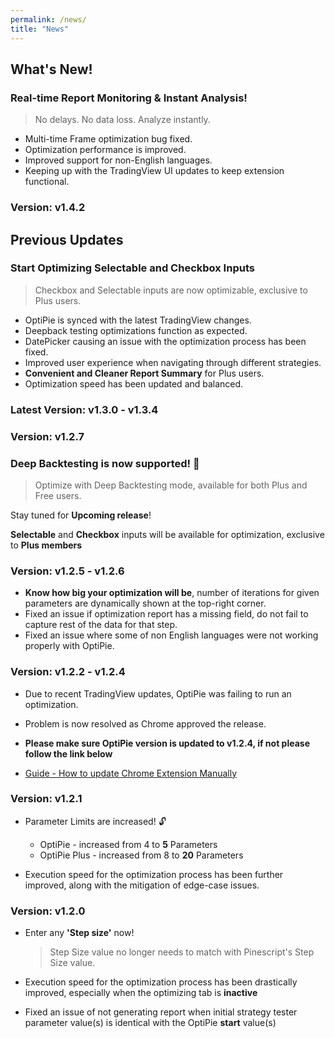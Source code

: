 ```yaml
---
permalink: /news/
title: "News"
---
```


## What's New!
### Real-time Report Monitoring & Instant Analysis!
> No delays. No data loss. Analyze instantly.

- Multi-time Frame optimization bug fixed.
- Optimization performance is improved.
- Improved support for non-English languages.
- Keeping up with the TradingView UI updates to keep extension functional.

### Version: v1.4.2

## Previous Updates

### Start Optimizing Selectable and Checkbox Inputs 
> Checkbox and Selectable inputs are now optimizable, exclusive to Plus users.

- OptiPie is synced with the latest TradingView changes.
- Deepback testing optimizations function as expected. 
- DatePicker causing an issue with the optimization process has been fixed.
- Improved user experience when navigating through different strategies.
- **Convenient and Cleaner Report Summary** for Plus users.
- Optimization speed has been updated and balanced.  

### Latest Version: v1.3.0 - v1.3.4

### Version: v1.2.7

### Deep Backtesting is now supported! 📢
> Optimize with Deep Backtesting mode, available for both Plus and Free users.

Stay tuned for **Upcoming release**!

**Selectable** and **Checkbox** inputs will be available for optimization, exclusive to **Plus members**

### Version: v1.2.5 - v1.2.6

- **Know how big your optimization will be**, number of iterations for given parameters are dynamically shown at the top-right corner.
- Fixed an issue if optimization report has a missing field, do not fail to capture rest of the data for that step.
- Fixed an issue where some of non English languages were not working properly with OptiPie.

### Version: v1.2.2 - v1.2.4

- Due to recent TradingView updates, OptiPie was failing to run an optimization.

- Problem is now resolved as Chrome approved the release.

- **Please make sure OptiPie version is updated to v1.2.4, if not please follow the link below**

- [Guide - How to update Chrome Extension Manually](https://help.qlik.com/talend/en-US/api-tester-user-guide/Cloud/updating-chrome-extension)

### Version: v1.2.1

- Parameter Limits are increased! 🔓 
    - OptiPie - increased from 4 to **5** Parameters
    - OptiPie Plus - increased from 8 to **20** Parameters
   
- Execution speed for the optimization process has been further improved, along with the mitigation of edge-case issues.

### Version: v1.2.0

- Enter any **'Step size'** now! 

    > Step Size value no longer needs to match with Pinescript's Step Size value.
   
- Execution speed for the optimization process has been drastically improved, especially when the optimizing tab is **inactive** 
- Fixed an issue of not generating report when initial strategy tester parameter value(s) is identical with the OptiPie **start** value(s)
